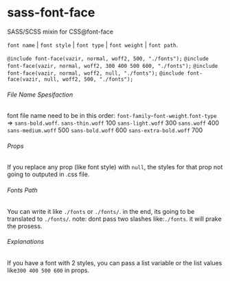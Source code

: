 # sass-font-face
SASS/SCSS mixin for CSS@font-face

``` font name ``` | ``` font style ``` | ``` font type ``` | ``` font weight ``` | ``` font path ```.

``` @include font-face(vazir, normal, woff2, 500, "./fonts"); ```
``` @include font-face(vazir, normal, woff2, 300 400 500 600, "./fonts"); ```
``` @include font-face(vazir, normal, woff2, null, "./fonts"); ```
``` @include font-face(vazir, null, woff2, 500, "./fonts"); ```

###### File Name Spesifaction
font file name need to be in this order: 
```font-family```-```font-weight```.```font-type``` => ```sans-bold.woff```.
```sans-thin.woff``` 100
```sans-light.woff``` 300
```sans.woff``` 400
```sans-medium.woff``` 500
```sans-bold.woff``` 600
```sans-extra-bold.woff``` 700


###### Props
If you replace any prop (like font style) with ```null```, the styles for that prop not going to outputed in .css file.


###### Fonts Path
You can write it like ```./fonts``` or ```./fonts/```. in the end, its going to be translated to ```./fonts/```.
note: dont pass two slashes like:```./fonts```. it will prake the prosess.


###### Explanations
If you have a font with 2 styles, you can pass a list variable or the list values like```300 400 500 600``` in props.

